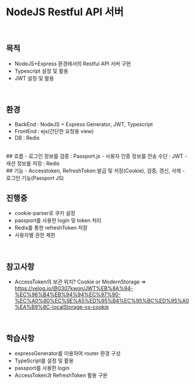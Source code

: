 # NodeJS Restful API 서버
<br/>

## 목적
- NodeJS+Express 환경에서의 Restful API 서버 구현
- Typescript 설정 및 활용
- JWT 설정 및 활용
<br/>

## 환경
- BackEnd : NodeJS + Express Generator, JWT, Typescript
- FrontEnd : ejs(간단한 요청용 view)
- DB : Redis
<br/>
## 흐름
- 로그인 정보를 검증 : Passport.js
- 사용자 인증 정보를 전송 수단 : JWT
- 세션 정보를 저장 : Redis
<br/>
## 기능
- Accesstoken, RefreshToken 발급 및 저장(Cookie), 검증, 갱신, 삭제
- 로그인 기능(Passport JS)
<br/>

## 진행중
- cookie-parser로 쿠키 설정
- passport를 사용한 login 및 token 처리
- Redis를 통한 refreshToken 저장
- 사용자별 권한 제한
<br/>

## 참고사항
- AccessToken의 보관 위치? Cookie or ModernStorage => https://velog.io/@0307kwon/JWT%EB%8A%94-%EC%96%B4%EB%94%94%EC%97%90-%EC%A0%80%EC%9E%A5%ED%95%B4%EC%95%BC%ED%95%A0%EA%B9%8C-localStorage-vs-cookie
<br/>

## 학습사항
- expressGenerator를 이용하여 router 환경 구성
- TypeScript를 설정 및 활용
- passport를 사용한 login
- AccessToken과 RefreshToken 활용 구분
